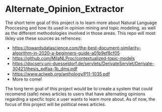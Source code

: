 # Alternate_Opinion_Extractor
The short term goal of this project is to learn more about Natural Language Proccesing and how its used in opinion mining and topic modeling, as well as the different methodologies involved in those areas. This repo will most likley use these sources as refrences:
- https://towardsdatascience.com/the-best-document-similarity-algorithm-in-2020-a-beginners-guide-a01b9ef8cf05
- https://github.com/MilaNLProc/contextualized-topic-models
- https://docserv.uni-duesseldorf.de/servlets/DerivateServlet/Derivate-30421/thesis_pdfaa-1b_dms.pdf
- https://www.aclweb.org/anthology/P11-1035.pdf
- More to come!

The long term goal of this project would be to create a system that could recomend (safe) news articles to users that have alternating opinions regarding a specfic topic a user wants to learn more about. As of now, the focus of this project will be political news articles. 
